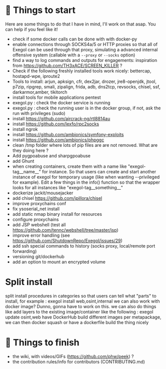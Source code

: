 # :memo: Things to start
  Here are some things to do that I have in mind, I'll work on that asap. You can help if you feel like it!
  - check if some docker calls can be done with with docker-py
  - enable connections through SOCKS4a/5 or HTTP proxies so that all of Exegol can be used through that proxy, simulating a advanced internal offensive system (callable with a `--proxy` or `--socks` option)
  - find a way to log commands and outputs for engagements: inspiration from https://github.com/TH3xACE/SCREEN_KILLER ?
  - Check if the following freshly installed tools work nicely: bettercap, hostapd-wpe, iproute2
  - Tools to install: arjun, apksign, cfr, dex2jar, drozer, jre8-openjdk, jtool, p7zip, ripgrep, smali, zipalign, frida, adb, dns2tcp, revsocks, chisel, ssf, darkarmor,amber, tikitorch
  - install tools for mobile applications pentest
  - exegol.py : check the docker service is running
  - exegol.py : check the running user is in the docker group, if not, ask the run with privileges (sudo)
  - install https://github.com/aircrack-ng/rtl8814au
  - install https://github.com/lexfo/rpc2socks
  - install ngrok
  - install https://github.com/ambionics/symfony-exploits
  - install https://github.com/ambionics/phpggc
  - clean /tmp folder where lots of pip files are are not removed. What are they doing here ?
  - Add pygpoabuse and sharpgpoabuse
  - add Ghunt
  - when creating containers, create them with a name like "exegol-tag__name__" for instance. So that users can create and start another instance of exegol for temporary usage (like when wanting --privileged for example). Edit a few things in the info() function so that the wrapper looks for all instances like "exegol-tag__something__"
  - dockerize jackit/mousejacker
  - add chisel https://github.com/jpillora/chisel
  - improve proxychains conf
  - fix ysoserial_net install
  - add static nmap binary install for resources
  - configure proxychains
  - add JSP webshell (test all https://github.com/tennc/webshell/tree/master/jsp)
  - improve error handling (see https://github.com/ShutdownRepo/Exegol/issues/29)
  - add ssh special commands to history (socks proxy, local/remote port forwarding)
  - versioning git/dockerhub
  - add an option to mount an encrypted volume 

# Split install
  split install procedures in categories so that users can tell what "parts" to install, for example : exegol install web,osint,internal
  we can also work with docker image? Dunno, gonna have to work on this.
  we can also do things like add layers to the existing image/container like the following : exegol update osint,web
  have DockerHub build different images per metapackage, we can then docker squash or have a dockerfile build the thing nicely

# :rocket: Things to finish
  - the wiki, with videos/GIFs (https://github.com/phw/peek) ?
  - the contribution rules/info for contributors (CONTRIBUTING.md)
